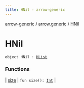 ```yaml
---
title: HNil - arrow-generic
---
```


[arrow-generic](../../index.html) / [arrow.generic](../index.html) / [HNil](./index.html)

# HNil

`object HNil : `[`HList`](../-h-list/index.html)

### Functions

| [size](size.html) | `fun size(): `[`Int`](https://kotlinlang.org/api/latest/jvm/stdlib/kotlin/-int/index.html) |

